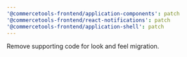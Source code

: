 ```yaml
---
'@commercetools-frontend/application-components': patch
'@commercetools-frontend/react-notifications': patch
'@commercetools-frontend/application-shell': patch
---
```


Remove supporting code for look and feel migration.
